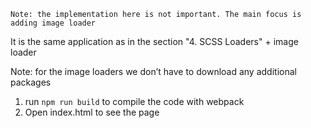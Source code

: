 `Note: the implementation here is not important. The main focus is adding image loader`

It is the same application as in the section "4. SCSS Loaders" + image loader

Note: for the image loaders we don’t have to download any additional packages

1. run `npm run build` to compile the code with webpack
2. Open index.html to see the page
